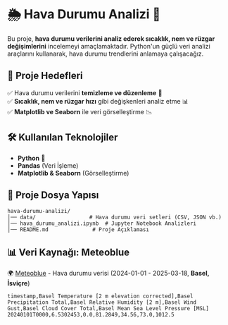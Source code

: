# 🌦 Hava Durumu Analizi 🚀

Bu proje, **hava durumu verilerini analiz ederek sıcaklık, nem ve rüzgar değişimlerini** incelemeyi amaçlamaktadır. Python'un güçlü veri analizi araçlarını kullanarak, hava durumu trendlerini anlamaya çalışacağız.

## 📌 Proje Hedefleri
✅ Hava durumu verilerini **temizleme ve düzenleme** 🧼  
✅ **Sıcaklık, nem ve rüzgar hızı** gibi değişkenleri analiz etme 📊  
✅ **Matplotlib ve Seaborn** ile veri görselleştirme 📉  

## 🛠 Kullanılan Teknolojiler
- **Python** 🐍
- **Pandas** (Veri İşleme)
- **Matplotlib & Seaborn** (Görselleştirme)

## 📂 Proje Dosya Yapısı
```
hava-durumu-analizi/
│── data/                 # Hava durumu veri setleri (CSV, JSON vb.)
│── hava_durumu_analizi.ipynb  # Jupyter Notebook Analizleri
│── README.md              # Proje Açıklaması
```

## 📊 Veri Kaynağı: Meteoblue
🌍 [Meteoblue](https://www.meteoblue.com/) - Hava durumu verisi (2024-01-01 - 2025-03-18, **Basel, İsviçre**)
```
timestamp,Basel Temperature [2 m elevation corrected],Basel Precipitation Total,Basel Relative Humidity [2 m],Basel Wind Gust,Basel Cloud Cover Total,Basel Mean Sea Level Pressure [MSL]
20240101T0000,6.5302453,0.0,81.2849,34.56,73.0,1012.5
```

